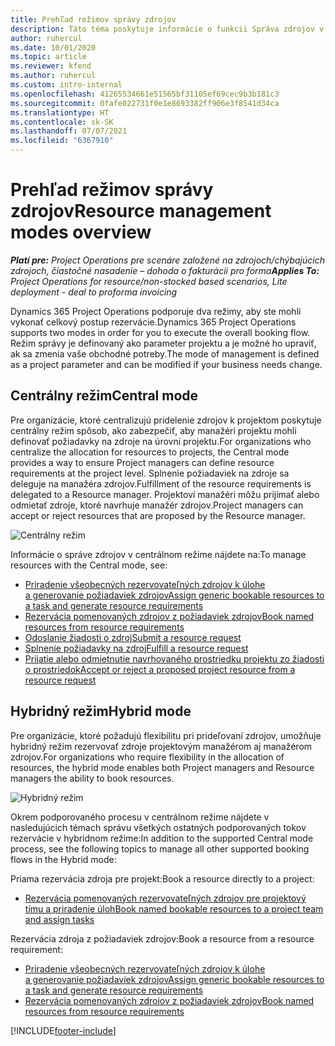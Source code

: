 ```yaml
---
title: Prehľad režimov správy zdrojov
description: Táto téma poskytuje informácie o funkcii Správa zdrojov v aplikácii Dynamics 365 Project Operations.
author: ruhercul
ms.date: 10/01/2020
ms.topic: article
ms.reviewer: kfend
ms.author: ruhercul
ms.custom: intro-internal
ms.openlocfilehash: 41265534661e51565bf31105ef69cec9b3b181c3
ms.sourcegitcommit: 0fafe022731f0e1e8693382ff906e3f8541d34ca
ms.translationtype: HT
ms.contentlocale: sk-SK
ms.lasthandoff: 07/07/2021
ms.locfileid: "6367910"
---
```

# <a name="resource-management-modes-overview"></a><span data-ttu-id="f2db1-103">Prehľad režimov správy zdrojov</span><span class="sxs-lookup"><span data-stu-id="f2db1-103">Resource management modes overview</span></span>

<span data-ttu-id="f2db1-104">_**Platí pre:** Project Operations pre scenáre založené na zdrojoch/chýbajúcich zdrojoch, čiastočné nasadenie – dohoda o fakturácii pro forma_</span><span class="sxs-lookup"><span data-stu-id="f2db1-104">_**Applies To:** Project Operations for resource/non-stocked based scenarios, Lite deployment - deal to proforma invoicing_</span></span>


<span data-ttu-id="f2db1-105">Dynamics 365 Project Operations podporuje dva režimy, aby ste mohli vykonať celkový postup rezervácie.</span><span class="sxs-lookup"><span data-stu-id="f2db1-105">Dynamics 365 Project Operations supports two modes in order for you to execute the overall booking flow.</span></span> <span data-ttu-id="f2db1-106">Režim správy je definovaný ako parameter projektu a je možné ho upraviť, ak sa zmenia vaše obchodné potreby.</span><span class="sxs-lookup"><span data-stu-id="f2db1-106">The mode of management is defined as a project parameter and can be modified if your business needs change.</span></span>    

## <a name="central-mode"></a><span data-ttu-id="f2db1-107">Centrálny režim</span><span class="sxs-lookup"><span data-stu-id="f2db1-107">Central mode</span></span>
<span data-ttu-id="f2db1-108">Pre organizácie, ktoré centralizujú pridelenie zdrojov k projektom poskytuje centrálny režim spôsob, ako zabezpečiť, aby manažéri projektu mohli definovať požiadavky na zdroje na úrovni projektu.</span><span class="sxs-lookup"><span data-stu-id="f2db1-108">For organizations who centralize the allocation for resources to projects, the Central mode provides a way to ensure Project managers can define resource requirements at the project level.</span></span> <span data-ttu-id="f2db1-109">Splnenie požiadaviek na zdroje sa deleguje na manažéra zdrojov.</span><span class="sxs-lookup"><span data-stu-id="f2db1-109">Fulfillment of the resource requirements is delegated to a Resource manager.</span></span> <span data-ttu-id="f2db1-110">Projektoví manažéri môžu prijímať alebo odmietať zdroje, ktoré navrhuje manažér zdrojov.</span><span class="sxs-lookup"><span data-stu-id="f2db1-110">Project managers can accept or reject resources that are proposed by the Resource manager.</span></span>

![Centrálny režim](./media/resource-management-central.png)

<span data-ttu-id="f2db1-112">Informácie o správe zdrojov v centrálnom režime nájdete na:</span><span class="sxs-lookup"><span data-stu-id="f2db1-112">To manage resources with the Central mode, see:</span></span>

- [<span data-ttu-id="f2db1-113">Priradenie všeobecných rezervovateľných zdrojov k úlohe a generovanie požiadaviek zdrojov</span><span class="sxs-lookup"><span data-stu-id="f2db1-113">Assign generic bookable resources to a task and generate resource requirements</span></span>](/dynamics365/project-service/assign-generic-bookable-resource)
- [<span data-ttu-id="f2db1-114">Rezervácia pomenovaných zdrojov z požiadaviek zdrojov</span><span class="sxs-lookup"><span data-stu-id="f2db1-114">Book named resources from resource requirements</span></span>](/dynamics365/project-service/book-named-resource)
- [<span data-ttu-id="f2db1-115">Odoslanie žiadosti o zdroj</span><span class="sxs-lookup"><span data-stu-id="f2db1-115">Submit a resource request</span></span>](/dynamics365/project-service/submit-resource-request)
- [<span data-ttu-id="f2db1-116">Splnenie požiadavky na zdroj</span><span class="sxs-lookup"><span data-stu-id="f2db1-116">Fulfill a resource request</span></span>](/dynamics365/project-service/resource-management-fulfill-requests)
- [<span data-ttu-id="f2db1-117">Prijatie alebo odmietnutie navrhovaného prostriedku projektu zo žiadosti o prostriedok</span><span class="sxs-lookup"><span data-stu-id="f2db1-117">Accept or reject a proposed project resource from a resource request</span></span>](/dynamics365/project-service/accept-reject-proposed-resource)

## <a name="hybrid-mode"></a><span data-ttu-id="f2db1-118">Hybridný režim</span><span class="sxs-lookup"><span data-stu-id="f2db1-118">Hybrid mode</span></span>
<span data-ttu-id="f2db1-119">Pre organizácie, ktoré požadujú flexibilitu pri prideľovaní zdrojov, umožňuje hybridný režim rezervovať zdroje projektovým manažérom aj manažérom zdrojov.</span><span class="sxs-lookup"><span data-stu-id="f2db1-119">For organizations who require flexibility in the allocation of resources, the hybrid mode enables both Project managers and Resource managers the ability to book resources.</span></span>

![Hybridný režim](./media/resource-management-hybrid.png)

<span data-ttu-id="f2db1-121">Okrem podporovaného procesu v centrálnom režime nájdete v nasledujúcich témach správu všetkých ostatných podporovaných tokov rezervácie v hybridnom režime:</span><span class="sxs-lookup"><span data-stu-id="f2db1-121">In addition to the supported Central mode process, see the following topics to manage all other supported booking flows in the Hybrid mode:</span></span>

<span data-ttu-id="f2db1-122">Priama rezervácia zdroja pre projekt:</span><span class="sxs-lookup"><span data-stu-id="f2db1-122">Book a resource directly to a project:</span></span>
- [<span data-ttu-id="f2db1-123">Rezervácia pomenovaných rezervovateľných zdrojov pre projektový tímu a priradenie úloh</span><span class="sxs-lookup"><span data-stu-id="f2db1-123">Book named bookable resources to a project team and assign tasks</span></span>](/dynamics365/project-service/assign-named-bookable-resource)

<span data-ttu-id="f2db1-124">Rezervácia zdroja z požiadaviek zdrojov:</span><span class="sxs-lookup"><span data-stu-id="f2db1-124">Book a resource from a resource requirement:</span></span>
- [<span data-ttu-id="f2db1-125">Priradenie všeobecných rezervovateľných zdrojov k úlohe a generovanie požiadaviek zdrojov</span><span class="sxs-lookup"><span data-stu-id="f2db1-125">Assign generic bookable resources to a task and generate resource requirements</span></span>](/dynamics365/project-service/assign-generic-bookable-resource)
- [<span data-ttu-id="f2db1-126">Rezervácia pomenovaných zdrojov z požiadaviek zdrojov</span><span class="sxs-lookup"><span data-stu-id="f2db1-126">Book named resources from resource requirements</span></span>](/dynamics365/project-service/book-named-resource)


[!INCLUDE[footer-include](../includes/footer-banner.md)]
